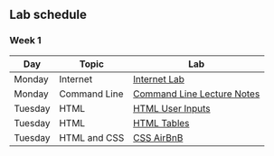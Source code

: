 ## Lab schedule

<!-- ### Week 4
| Day | Topic  | Lab |
| ----| ------ | ---- |
| Wednesday | Node Express Server | [CRUD Newspaper Website](https://github.com/WDI-SEA/express-daily-planet)|
| Tuesday | Morning Exercise | [URL Encode](https://gist.github.com/geluso/5388d0a83fdfb56a4b84c98d2aad5f8b)|
| Monday | OOP | [Prototype Body Shop][1020]|
| Monday | AJAX | [Reddit JSON Image Search][0130]|

### Week 2

| Day | Topic  | Lab |
| ----| ------ | ---- |
| Wednesday | jQuery DOM | [jQuery Intro Lab](https://github.com/davified/jquery-intro-lab) |
| Wednesday | DOM Manipulation | [Times Tables](https://github.com/ga-students/dom-times-table) |
| Tuesday | Intervals | [JavaScript Clock Intervals](https://github.com/ga-students/js-clock-intervals) |
| Monday | Git Merging | [Learn Git News Room Style](https://github.com/ga-students/learn-git-newsroom-style) | -->

### Week 1

| Day       | Topic      | Lab                      |
| ------    | -----      | --------                 |
| Monday    | Internet   | [Internet Lab][1000]     |
| Monday    | Command Line   | [Command Line Lecture Notes][1001] |
| Tuesday   | HTML       | [HTML User Inputs](https://github.com/WDI-SEA/html_user_inputs) |
| Tuesday   | HTML       | [HTML Tables](https://github.com/WDI-SEA/html_top_ten_movies_table) |
| Tuesday   | HTML and CSS | [CSS AirBnB](https://github.com/WDI-SEA/css-airbnb) |

<!-- | Friday    | Javascript | [Javascript Control Flow][1004] |
| Friday    | Javascript | [Javascript Functions][1007] |
| Thursday | Javascript| Javascript exercises in Class                                        |
| Wednesday | JavaScript | Javascript exercises in Class                                       |
| Tuesday   | CSS        | [Recreate Instagram][902]                                            | -->

<!--  links to labs -->

[1000]: 03-internet/internet-lab.md
[1001]: https://wdi_sea.gitbooks.io/notes/content/01-workflow/command-line/01readme.html
[1004]: https://github.com/davified/js-control-flow
[1007]: https://github.com/davified/js-functions
[1020]: https://github.com/WDI-SEA/oop-prototype-car
[0130]: https://github.com/ga-students/reddit-json-image-search-results
